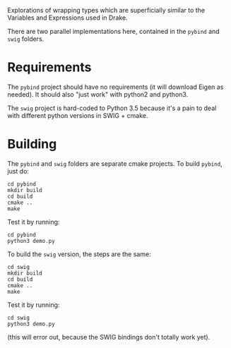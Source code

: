 Explorations of wrapping types which are superficially similar to the Variables and Expressions used in Drake. 

There are two parallel implementations here, contained in the `pybind` and `swig` folders. 

# Requirements

The `pybind` project should have no requirements (it will download Eigen as needed). It should also "just work" with python2 and python3. 

The `swig` project is hard-coded to Python 3.5 because it's a pain to deal with different python versions in SWIG + cmake. 

# Building

The `pybind` and `swig` folders are separate cmake projects. To build `pybind`, just do:

	cd pybind
	mkdir build
	cd build
	cmake ..
	make

Test it by running:

	cd pybind
	python3 demo.py

To build the `swig` version, the steps are the same:

	cd swig
	mkdir build
	cd build
	cmake ..
	make

Test it by running:

	cd swig
	python3 demo.py

(this will error out, because the SWIG bindings don't totally work yet). 





